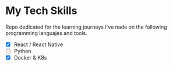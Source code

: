 # My Tech Skills

Repo dedicated for the learning journeys I've nade on the following programming languajes and tools.

- [x] React / React Native
- [ ] Python
- [x] Docker & K8s
